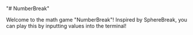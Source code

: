 "# NumberBreak" 

Welcome to the math game "NumberBreak"!
Inspired by SphereBreak, you can play this by inputting values into the terminal!

